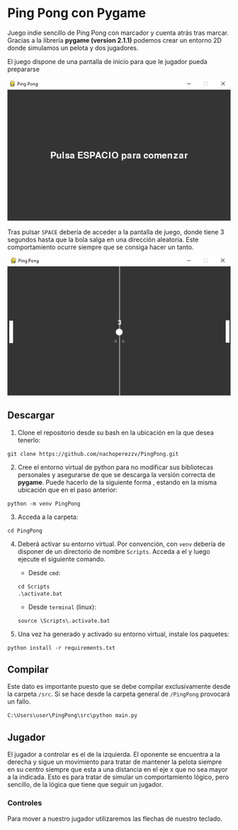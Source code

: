 # Ping Pong con Pygame

Juego indie sencillo de Ping Pong con marcador y cuenta atrás tras marcar. Gracias a la librería **pygame (version 2.1.1)** podemos crear un entorno 2D donde simulamos un pelota y dos jugadores. 

El juego dispone de una pantalla de inicio para que le jugador pueda prepararse

![Pantalla inicial](include/icons/init.png)

Tras pulsar `SPACE` debería de acceder a la pantalla de juego, donde tiene 3 segundos hasta que la bola salga en una dirección aleatoria. Este comportamiento ocurre siempre que se consiga hacer un tanto. 

![Pantalla de juego - carga](include/icons/play.png)

## Descargar

1. Clone el repositorio desde su bash en la ubicación en la que desea tenerlo:
```
git clone https://github.com/nachoperezzv/PingPong.git
```

2. Cree el entorno virtual de python para no modificar sus bibliotecas personales y asegurarse de que se descarga la versión correcta de **pygame**. Puede hacerlo de la siguiente forma , estando en la misma ubicación que en el paso anterior:

```
python -m venv PingPong
```

3. Acceda a la carpeta:
```
cd PingPong
```

4. Deberá activar su entorno virtual. Por convención, con `venv` debería de disponer de un directorio de nombre `Scripts`. Acceda a el y luego ejecute el siguiente comando. 

    - Desde `cmd`:
    ```
    cd Scripts
    .\activate.bat
    ```

    - Desde `terminal` (linux):
    ```
    source \Scripts\.activate.bat
    ```

5. Una vez ha generado y activado su entorno virtual, instale los paquetes:

```
python install -r requirements.txt
```


## Compilar

Este dato es importante puesto que se debe compilar exclusivamente desde la carpeta `/src`. Si se hace desde la carpeta general de `/PingPong` provocará un fallo. 

```
C:\Users\user\PingPong\src\python main.py 
```

## Jugador 

El jugador a controlar es el de la izquierda. El oponente se encuentra a la derecha y sigue un movimiento para tratar de mantener la pelota siempre en su centro siempre que esta a una distancia en el eje x que no sea mayor a la indicada. Esto es para tratar de simular un comportamiento lógico, pero sencillo, de la lógica que tiene que seguir un jugador. 

### Controles

Para mover a nuestro jugador utilizaremos las flechas de nuestro teclado. 



